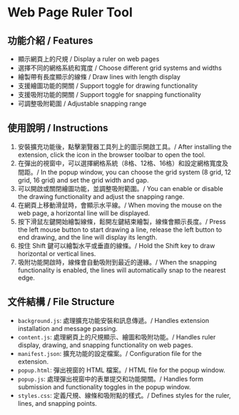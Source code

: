 # Web Page Ruler Tool

## 功能介紹 / Features

* 顯示網頁上的尺規 / Display a ruler on web pages
* 選擇不同的網格系統和寬度 / Choose different grid systems and widths
* 繪製帶有長度顯示的線條 / Draw lines with length display
* 支援繪圖功能的開關 / Support toggle for drawing functionality
* 支援吸附功能的開關 / Support toggle for snapping functionality
* 可調整吸附範圍 / Adjustable snapping range

## 使用說明 / Instructions

1. 安裝擴充功能後，點擊瀏覽器工具列上的圖示開啟工具。/ After installing the extension, click the icon in the browser toolbar to open the tool.
2. 在彈出的視窗中，可以選擇網格系統（8格、12格、16格）和設定網格寬度及間距。/ In the popup window, you can choose the grid system (8 grid, 12 grid, 16 grid) and set the grid width and gap.
3. 可以開啟或關閉繪圖功能，並調整吸附範圍。/ You can enable or disable the drawing functionality and adjust the snapping range.
4. 在網頁上移動滑鼠時，會顯示水平線。/ When moving the mouse on the web page, a horizontal line will be displayed.
5. 按下滑鼠左鍵開始繪製線條，鬆開左鍵結束繪製，線條會顯示長度。/ Press the left mouse button to start drawing a line, release the left button to end drawing, and the line will display its length.
6. 按住 Shift 鍵可以繪製水平或垂直的線條。/ Hold the Shift key to draw horizontal or vertical lines.
7. 吸附功能開啟時，線條會自動吸附到最近的邊緣。/ When the snapping functionality is enabled, the lines will automatically snap to the nearest edge.

## 文件結構 / File Structure

* `background.js`: 處理擴充功能安裝和訊息傳遞。/ Handles extension installation and message passing.
* `content.js`: 處理網頁上的尺規顯示、繪圖和吸附功能。/ Handles ruler display, drawing, and snapping functionality on web pages.
* `manifest.json`: 擴充功能的設定檔案。/ Configuration file for the extension.
* `popup.html`: 彈出視窗的 HTML 檔案。/ HTML file for the popup window.
* `popup.js`: 處理彈出視窗中的表單提交和功能開關。/ Handles form submission and functionality toggles in the popup window.
* `styles.css`: 定義尺規、線條和吸附點的樣式。/ Defines styles for the ruler, lines, and snapping points.
